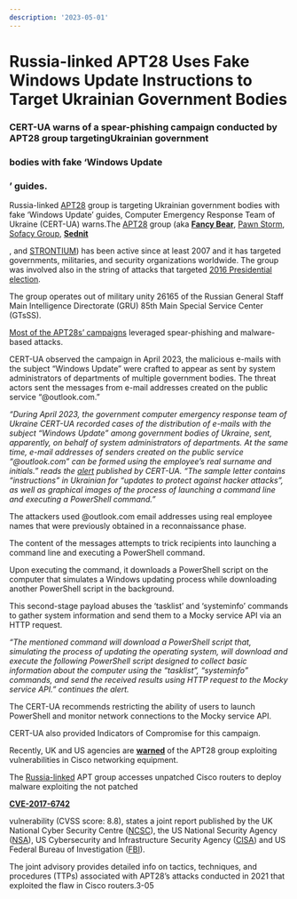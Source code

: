 ```yaml
---
description: '2023-05-01'
---
```


# Russia-linked APT28 Uses Fake Windows Update Instructions to Target Ukrainian Government Bodies

### CERT-UA warns of a spear-phishing campaign conducted by APT28 group targeting**Ukrainian government**

### bodies with fake ‘**Windows Update**

### ’ guides.

Russia-linked [APT28](https://securityaffairs.com/145007/apt/apt28-targets-cisco-networking-equipment.html) group is targeting Ukrainian government bodies with fake ‘Windows Update’ guides, Computer Emergency Response Team of Ukraine (CERT-UA) warns.The [APT28](https://securityaffairs.co/wordpress/76922/intelligence/apt28-back-espionage.html) group (aka [**Fancy Bear**](https://securityaffairs.co/wordpress/72072/intelligence/fancy-bear-abuses-lojack.html), [Pawn Storm](https://securityaffairs.co/wordpress/53360/cyber-crime/pawn-storm-apt-0days.html), [Sofacy Group](https://securityaffairs.co/wordpress/73299/hacking/sofacy-apt-attacks.html), [**Sednit**](https://securityaffairs.co/wordpress/73299/hacking/sofacy-apt-attacks.html)

, and [STRONTIUM](https://securityaffairs.co/wordpress/74582/intelligence/microsoft-russia-attacks.html)) has been active since at least 2007 and it has targeted governments, militaries, and security organizations worldwide. The group was involved also in the string of attacks that targeted [2016 Presidential election](https://securityaffairs.co/wordpress/74434/hacking/russian-intelligence-indictment.html).

The group operates out of military unity 26165 of the Russian General Staff Main Intelligence Directorate (GRU) 85th Main Special Service Center (GTsSS).

[Most of the APT28s’ campaigns](https://securityaffairs.co/123104/apt/apt28-gmail-users-attacks.html) leveraged spear-phishing and malware-based attacks.

CERT-UA observed the campaign in April 2023, the malicious e-mails with the subject “Windows Update” were crafted to appear as sent by system administrators of departments of multiple government bodies. The threat actors sent the messages from e-mail addresses created on the public service “@outlook.com.”

_“During April 2023, the government computer emergency response team of Ukraine CERT-UA recorded cases of the distribution of e-mails with the subject “Windows Update” among government bodies of Ukraine, sent, apparently, on behalf of system administrators of departments. At the same time, e-mail addresses of senders created on the public service “@outlook.com” can be formed using the employee’s real surname and initials.” reads the_ [_alert_](https://cert.gov.ua/article/4492467) _published by CERT-UA. “The sample letter contains “instructions” in Ukrainian for “updates to protect against hacker attacks”, as well as graphical images of the process of launching a command line and executing a PowerShell command.”_

The attackers used @outlook.com email addresses using real employee names that were previously obtained in a reconnaissance phase.

The content of the messages attempts to trick recipients into launching a command line and executing a PowerShell command.

Upon executing the command, it downloads a PowerShell script on the computer that simulates a Windows updating process while downloading another PowerShell script in the background.

This second-stage payload abuses the ‘tasklist’ and ‘systeminfo’ commands to gather system information and send them to a Mocky service API via an HTTP request.

_“The mentioned command will download a PowerShell script that, simulating the process of updating the operating system, will download and execute the following PowerShell script designed to collect basic information about the computer using the “tasklist”, “systeminfo” commands, and send the received results using HTTP request to the Mocky service API.” continues the alert._

The CERT-UA recommends restricting the ability of users to launch PowerShell and monitor network connections to the Mocky service API.



CERT-UA also provided Indicators of Compromise for this campaign.

Recently, UK and US agencies are [**warned**](https://securityaffairs.com/145007/apt/apt28-targets-cisco-networking-equipment.html) of the APT28 group exploiting vulnerabilities in Cisco networking equipment.

The [Russia-linked](https://securityaffairs.com/136358/apt/apt28-powerpoint-mouseover-technique.html) APT group accesses unpatched Cisco routers to deploy malware exploiting the not patched&#x20;

[**CVE-2017-6742**](https://nvd.nist.gov/vuln/detail/CVE-2017-6742)

&#x20;vulnerability (CVSS score: 8.8), states a joint report published by the UK National Cyber Security Centre ([NCSC](https://www.ncsc.gov.uk/)), the US National Security Agency ([NSA](https://www.nsa.gov/)), US Cybersecurity and Infrastructure Security Agency ([CISA](https://www.cisa.gov/)) and US Federal Bureau of Investigation ([FBI](https://www.fbi.gov/)).

The joint advisory provides detailed info on tactics, techniques, and procedures (TTPs) associated with APT28’s attacks conducted in 2021 that exploited the flaw in Cisco routers.3-05
